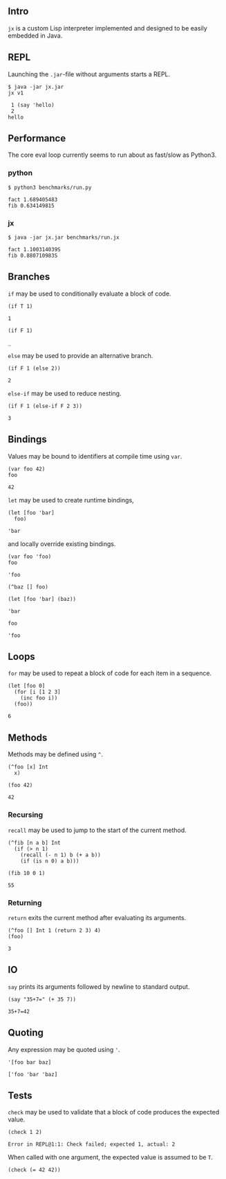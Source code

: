 ## Intro
`jx` is a custom Lisp interpreter implemented and designed to be easily embedded in Java.

## REPL
Launching the `.jar`-file without arguments starts a REPL.

```
$ java -jar jx.jar
jx v1

 1 (say 'hello)
 2
hello
```

## Performance
The core eval loop currently seems to run about as fast/slow as Python3.

### python
```
$ python3 benchmarks/run.py
```
```
fact 1.689405483
fib 0.634149815
```

### jx
```
$ java -jar jx.jar benchmarks/run.jx
```
```
fact 1.100314039S
fib 0.880710983S
```

## Branches
`if` may be used to conditionally evaluate a block of code.
```
(if T 1)
```
`1`

```
(if F 1)
```
`_`

`else` may be used to provide an alternative branch.
```
(if F 1 (else 2))
```
`2`

`else-if` may be used to reduce nesting.
```
(if F 1 (else-if F 2 3))
```
`3`

## Bindings
Values may be bound to identifiers at compile time using `var`.

```
(var foo 42)
foo
```
`42`

`let` may be used to create runtime bindings,

```
(let [foo 'bar]
  foo)
```
`'bar`

and locally override existing bindings.

```
(var foo 'foo)
foo
```
`'foo`

```
(^baz [] foo)
  
(let [foo 'bar] (baz))
```
`'bar`

```
foo
```
`'foo`

## Loops
`for` may be used to repeat a block of code for each item in a sequence.

```
(let [foo 0]
  (for [i [1 2 3]
    (inc foo i))
  (foo))
```
`6`

## Methods
Methods may be defined using `^`.

```
(^foo [x] Int 
  x)
  
(foo 42)
```
`42`

### Recursing
`recall` may be used to jump to the start of the current method.

```
(^fib [n a b] Int
  (if (> n 1) 
    (recall (- n 1) b (+ a b)) 
    (if (is n 0) a b)))

(fib 10 0 1)
```
`55`

### Returning
`return` exits the current method after evaluating its arguments.

```
(^foo [] Int 1 (return 2 3) 4)
(foo)
```
`3`

## IO
`say` prints its arguments followed by newline to standard output.
```
(say "35+7=" (+ 35 7))
```
```
35+7=42
```

## Quoting
Any expression may be quoted using `'`.

```
'[foo bar baz]
```
`['foo 'bar 'baz]`

## Tests
`check` may be used to validate that a block of code produces the expected value.
```
(check 1 2)
```
```
Error in REPL@1:1: Check failed; expected 1, actual: 2
```

When called with one argument, the expected value is assumed to be `T`.
```
(check (= 42 42))
```